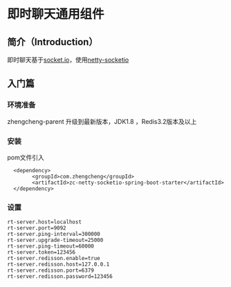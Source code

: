 # 即时聊天通用组件

## **简介**（Introduction）

即时聊天基于[socket.io](https://github.com/socketio/socket.io)，使用[netty-socketio](https://github.com/mrniko/netty-socketio)

## **入门篇**

### **环境准备**

zhengcheng-parent 升级到最新版本，JDK1.8 ，Redis3.2版本及以上

### **安装**

pom文件引入

```
  <dependency>
        <groupId>com.zhengcheng</groupId>
        <artifactId>zc-netty-socketio-spring-boot-starter</artifactId>
  </dependency>
```

### **设置**

```
rt-server.host=localhost
rt-server.port=9092
rt-server.ping-interval=300000
rt-server.upgrade-timeout=25000
rt-server.ping-timeout=60000
rt-server.token=123456
rt-server.redisson.enable=true 
rt-server.redisson.host=127.0.0.1
rt-server.redisson.port=6379
rt-server.redisson.password=123456
```

